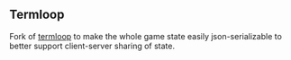 ## Termloop

Fork of [termloop](https://github.com/JoelOtter/termloop) to make the whole game state easily json-serializable to better support client-server sharing of state.